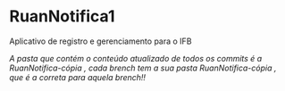 # RuanNotifica1
Aplicativo de registro e gerenciamento para o IFB

*A pasta que contém o conteúdo atualizado de todos os commits é a RuanNotifica-cópia , cada brench tem a sua pasta RuanNotifica-cópia , que é a correta para aquela brench!!*
